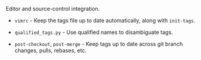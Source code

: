 Editor and source-control integration.

- `vimrc` - Keep the tags file up to date automatically, along with
`init-tags`.

- `qualified_tags.py` - Use qualified names to disambiguate tags.

- `post-checkout`, `post-merge` - Keep tags up to date across git branch
changes, pulls, rebases, etc.
